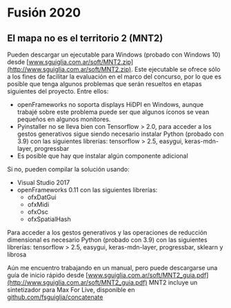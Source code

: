 # Fusión 2020
## El mapa no es el territorio 2 (MNT2)

Pueden descargar un ejecutable para Windows (probado con Windows 10) desde [www.sguiglia.com.ar/soft/MNT2.zip](http://www.sguiglia.com.ar/soft/MNT2.zip). Este ejecutable se ofrece sólo a los fines de facilitar la evaluación en el marco del concurso, por lo que es posible que tenga algunos problemas que serán resueltos en etapas siguientes del proyecto. Entre ellos:  
* openFrameworks no soporta displays HiDPI en Windows, aunque trabajé sobre este problema puede ser que algunos íconos se vean pequeños en algunos monitores.
* Pyinstaller no se lleva bien con Tensorflow > 2.0, para acceder a los gestos generativos sigue siendo necesario instalar Python (probado con 3.9) con las siguientes librerías: tensorflow > 2.5, easygui, keras-mdn-layer, progressbar
* Es posible que hay que instalar algún componente adicional

Si no, pueden compilar la solución usando:
* Visual Studio 2017
* openFrameworks 0.11 con las siguientes librerías:
  * ofxDatGui
  * ofxMidi
  * ofxOsc
  * ofxSpatialHash
  
Para acceder a los gestos generativos y las operaciones de reducción dimensional es necesario Python (probado con 3.9) con las siguientes librerías: tensorflow > 2.5, easygui, keras-mdn-layer, progressbar, sklearn y librosa

Aún me encuentro trabajando en un manual, pero puede descargarse una guía de inicio rápido desde [www.sguiglia.com.ar/soft/MNT2_guia.pdf](http://www.sguiglia.com.ar/soft/MNT2_guia.pdf)
MNT2 incluye un sintetizador para Max For Live, disponible en [github.com/fsguiglia/concatenate](https://github.com/fsguiglia/concatenate)

